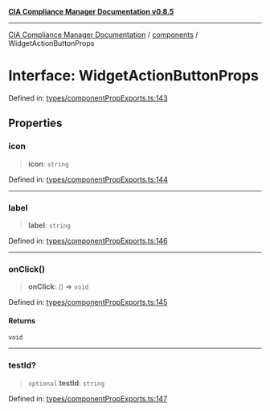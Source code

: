 [**CIA Compliance Manager Documentation v0.8.5**](../../README.md)

***

[CIA Compliance Manager Documentation](../../modules.md) / [components](../README.md) / WidgetActionButtonProps

# Interface: WidgetActionButtonProps

Defined in: [types/componentPropExports.ts:143](https://github.com/Hack23/cia-compliance-manager/blob/4f2006283e1cd56feb8daea1f810b2bc8c1b1d1b/src/types/componentPropExports.ts#L143)

## Properties

### icon

> **icon**: `string`

Defined in: [types/componentPropExports.ts:144](https://github.com/Hack23/cia-compliance-manager/blob/4f2006283e1cd56feb8daea1f810b2bc8c1b1d1b/src/types/componentPropExports.ts#L144)

***

### label

> **label**: `string`

Defined in: [types/componentPropExports.ts:146](https://github.com/Hack23/cia-compliance-manager/blob/4f2006283e1cd56feb8daea1f810b2bc8c1b1d1b/src/types/componentPropExports.ts#L146)

***

### onClick()

> **onClick**: () => `void`

Defined in: [types/componentPropExports.ts:145](https://github.com/Hack23/cia-compliance-manager/blob/4f2006283e1cd56feb8daea1f810b2bc8c1b1d1b/src/types/componentPropExports.ts#L145)

#### Returns

`void`

***

### testId?

> `optional` **testId**: `string`

Defined in: [types/componentPropExports.ts:147](https://github.com/Hack23/cia-compliance-manager/blob/4f2006283e1cd56feb8daea1f810b2bc8c1b1d1b/src/types/componentPropExports.ts#L147)
